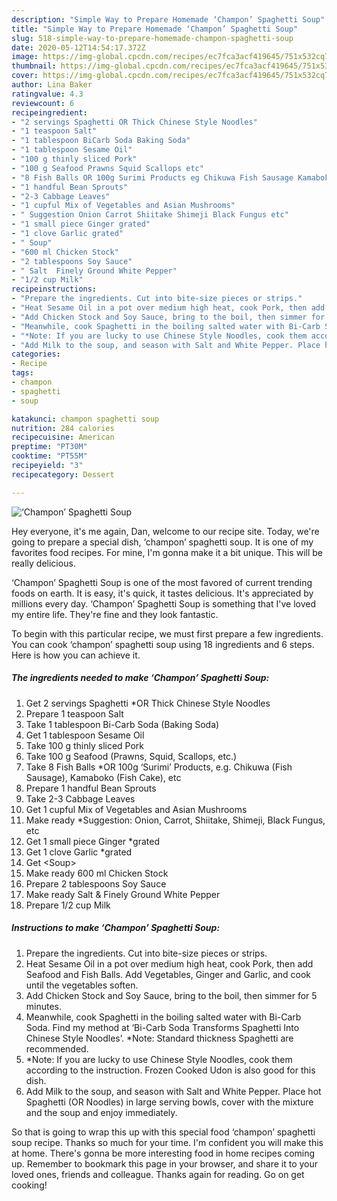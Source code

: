```yaml
---
description: "Simple Way to Prepare Homemade ‘Champon’ Spaghetti Soup"
title: "Simple Way to Prepare Homemade ‘Champon’ Spaghetti Soup"
slug: 518-simple-way-to-prepare-homemade-champon-spaghetti-soup
date: 2020-05-12T14:54:17.372Z
image: https://img-global.cpcdn.com/recipes/ec7fca3acf419645/751x532cq70/champon-spaghetti-soup-recipe-main-photo.jpg
thumbnail: https://img-global.cpcdn.com/recipes/ec7fca3acf419645/751x532cq70/champon-spaghetti-soup-recipe-main-photo.jpg
cover: https://img-global.cpcdn.com/recipes/ec7fca3acf419645/751x532cq70/champon-spaghetti-soup-recipe-main-photo.jpg
author: Lina Baker
ratingvalue: 4.3
reviewcount: 6
recipeingredient:
- "2 servings Spaghetti OR Thick Chinese Style Noodles"
- "1 teaspoon Salt"
- "1 tablespoon BiCarb Soda Baking Soda"
- "1 tablespoon Sesame Oil"
- "100 g thinly sliced Pork"
- "100 g Seafood Prawns Squid Scallops etc"
- "8 Fish Balls OR 100g Surimi Products eg Chikuwa Fish Sausage Kamaboko Fish Cake etc"
- "1 handful Bean Sprouts"
- "2-3 Cabbage Leaves"
- "1 cupful Mix of Vegetables and Asian Mushrooms"
- " Suggestion Onion Carrot Shiitake Shimeji Black Fungus etc"
- "1 small piece Ginger grated"
- "1 clove Garlic grated"
- " Soup"
- "600 ml Chicken Stock"
- "2 tablespoons Soy Sauce"
- " Salt  Finely Ground White Pepper"
- "1/2 cup Milk"
recipeinstructions:
- "Prepare the ingredients. Cut into bite-size pieces or strips."
- "Heat Sesame Oil in a pot over medium high heat, cook Pork, then add Seafood and Fish Balls. Add Vegetables, Ginger and Garlic, and cook until the vegetables soften."
- "Add Chicken Stock and Soy Sauce, bring to the boil, then simmer for 5 minutes."
- "Meanwhile, cook Spaghetti in the boiling salted water with Bi-Carb Soda. Find my method at ‘Bi-Carb Soda Transforms Spaghetti Into Chinese Style Noodles’. *Note: Standard thickness Spaghetti are recommended."
- "*Note: If you are lucky to use Chinese Style Noodles, cook them according to the instruction. Frozen Cooked Udon is also good for this dish."
- "Add Milk to the soup, and season with Salt and White Pepper. Place hot Spaghetti (OR Noodles) in large serving bowls, cover with the mixture and the soup and enjoy immediately."
categories:
- Recipe
tags:
- champon
- spaghetti
- soup

katakunci: champon spaghetti soup 
nutrition: 284 calories
recipecuisine: American
preptime: "PT30M"
cooktime: "PT55M"
recipeyield: "3"
recipecategory: Dessert

---
```



![‘Champon’ Spaghetti Soup](https://img-global.cpcdn.com/recipes/ec7fca3acf419645/751x532cq70/champon-spaghetti-soup-recipe-main-photo.jpg)

Hey everyone, it's me again, Dan, welcome to our recipe site. Today, we're going to prepare a special dish, ‘champon’ spaghetti soup. It is one of my favorites food recipes. For mine, I'm gonna make it a bit unique. This will be really delicious.



‘Champon’ Spaghetti Soup is one of the most favored of current trending foods on earth. It is easy, it's quick, it tastes delicious. It's appreciated by millions every day. ‘Champon’ Spaghetti Soup is something that I've loved my entire life. They're fine and they look fantastic.


To begin with this particular recipe, we must first prepare a few ingredients. You can cook ‘champon’ spaghetti soup using 18 ingredients and 6 steps. Here is how you can achieve it.

<!--inarticleads1-->

##### The ingredients needed to make ‘Champon’ Spaghetti Soup:

1. Get 2 servings Spaghetti *OR Thick Chinese Style Noodles
1. Prepare 1 teaspoon Salt
1. Take 1 tablespoon Bi-Carb Soda (Baking Soda)
1. Get 1 tablespoon Sesame Oil
1. Take 100 g thinly sliced Pork
1. Take 100 g Seafood (Prawns, Squid, Scallops, etc.)
1. Take 8 Fish Balls *OR 100g ‘Surimi’ Products, e.g. Chikuwa (Fish Sausage), Kamaboko (Fish Cake), etc
1. Prepare 1 handful Bean Sprouts
1. Take 2-3 Cabbage Leaves
1. Get 1 cupful Mix of Vegetables and Asian Mushrooms
1. Make ready  *Suggestion: Onion, Carrot, Shiitake, Shimeji, Black Fungus, etc
1. Get 1 small piece Ginger *grated
1. Get 1 clove Garlic *grated
1. Get  &lt;Soup&gt;
1. Make ready 600 ml Chicken Stock
1. Prepare 2 tablespoons Soy Sauce
1. Make ready  Salt &amp; Finely Ground White Pepper
1. Prepare 1/2 cup Milk




<!--inarticleads2-->

##### Instructions to make ‘Champon’ Spaghetti Soup:

1. Prepare the ingredients. Cut into bite-size pieces or strips.
1. Heat Sesame Oil in a pot over medium high heat, cook Pork, then add Seafood and Fish Balls. Add Vegetables, Ginger and Garlic, and cook until the vegetables soften.
1. Add Chicken Stock and Soy Sauce, bring to the boil, then simmer for 5 minutes.
1. Meanwhile, cook Spaghetti in the boiling salted water with Bi-Carb Soda. Find my method at ‘Bi-Carb Soda Transforms Spaghetti Into Chinese Style Noodles’. *Note: Standard thickness Spaghetti are recommended.
1. *Note: If you are lucky to use Chinese Style Noodles, cook them according to the instruction. Frozen Cooked Udon is also good for this dish.
1. Add Milk to the soup, and season with Salt and White Pepper. Place hot Spaghetti (OR Noodles) in large serving bowls, cover with the mixture and the soup and enjoy immediately.




So that is going to wrap this up with this special food ‘champon’ spaghetti soup recipe. Thanks so much for your time. I'm confident you will make this at home. There's gonna be more interesting food in home recipes coming up. Remember to bookmark this page in your browser, and share it to your loved ones, friends and colleague. Thanks again for reading. Go on get cooking!
